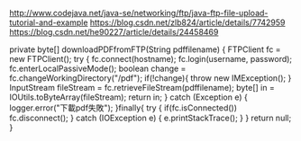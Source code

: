 http://www.codejava.net/java-se/networking/ftp/java-ftp-file-upload-tutorial-and-example
https://blog.csdn.net/zlb824/article/details/7742959
https://blog.csdn.net/he90227/article/details/24458469

private byte[] downloadPDFfromFTP(String pdffilename) {
		FTPClient fc = new FTPClient();
		try {
			fc.connect(hostname);
			fc.login(username, password);
			fc.enterLocalPassiveMode();
			boolean change = fc.changeWorkingDirectory("/pdf");
			if(!change){
				throw new IMException();
			}
			InputStream fileStream = fc.retrieveFileStream(pdffilename);
			byte[] in = IOUtils.toByteArray(fileStream);
			return in;
		} catch (Exception e) {
			logger.error("下載pdf失敗");
		}finally{
			try {
				if(fc.isConnected())
					fc.disconnect();
			} catch (IOException e) {
				e.printStackTrace();
			}
		}
		return null;
	}